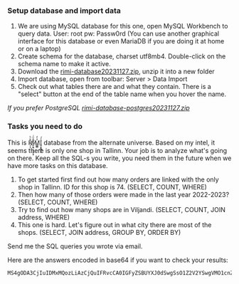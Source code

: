 ### Setup database and import data

1. We are using MySQL database for this one, open MySQL Workbench to query data. User: root   pw: Passw0rd
(You can use another graphical interface for this database or even MariaDB if you are doing it at home or on a laptop)
2. Create schema for the database, charset utf8mb4.
Double-click on the schema name to make it active.
3. Download the [rimi-database20231127.zip](https://github.com/timotr/harjutused/blob/main/andmebaasid/rimi-database20231127.zip), unzip it into a new folder
4. Import database, open from toolbar: Server > Data Import
5. Check out what tables there are and what they contain. There is a "select" button at the end of the table name when you hover the name.

*If you prefer PostgreSQL [rimi-database-postgres20231127.zip](https://github.com/timotr/harjutused/blob/main/andmebaasid/rimi-database-postgresql20231127.zip)*

### Tasks you need to do

This is R̸̜̝͒ͪÎ̷̯̩͍͙͔̫͙̦ͦͥM̾̓͏͇͇I͈͙̟̳̣̭ͤ́ database from the alternate universe. Based on my intel, it seems there is only one shop in Tallinn. Your job is to analyze what's going on there.
Keep all the SQL-s you write, you need them in the future when we have more tasks on this database.

1. To get started first find out how many orders are linked with the only shop in Tallinn. ID for this shop is 74. (SELECT, COUNT, WHERE)
2. Then how many of those orders were made in the last year 2022-2023? (SELECT, COUNT, WHERE)
3. Try to find out how many shops are in Viljandi. (SELECT, COUNT, JOIN address, WHERE)
4. This one is hard. Let's figure out in what city there are most of the shops. (SELECT, JOIN address, GROUP BY, ORDER BY)

Send me the SQL queries you wrote via email.

Here are the answers encoded in base64 if you want to check your results:

```
MS4gODA3CjIuIDMxMQozLiAzCjQuIFRvcCA0IGFyZSBUYXJ0dSwgSsO1Z2V2YSwgVMO1cnZhLCBBbnRzbGE=
```
